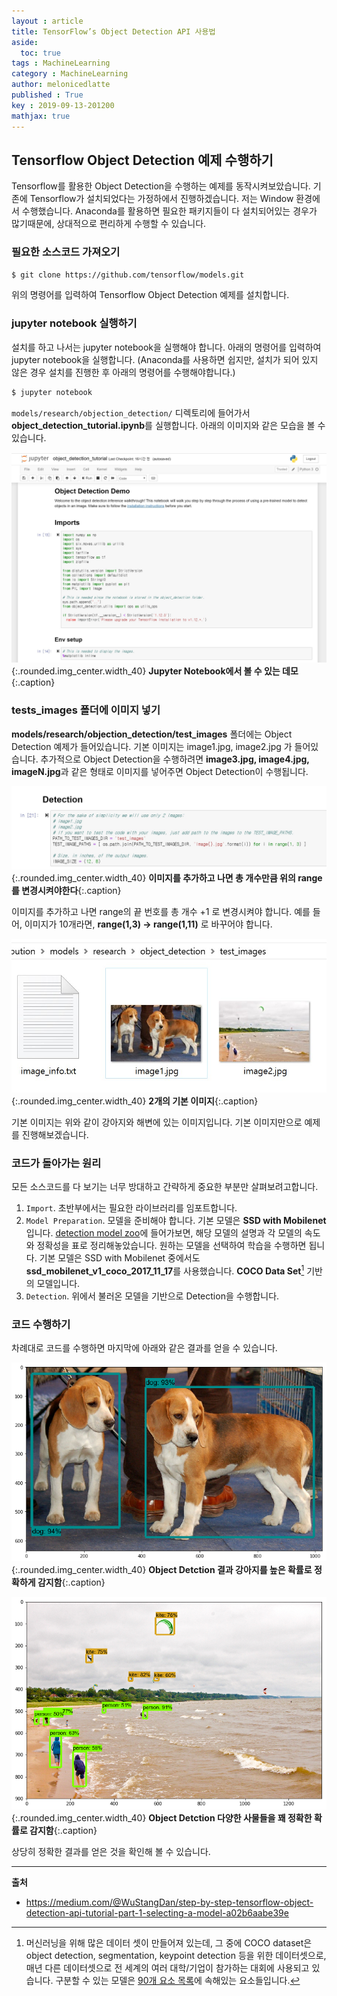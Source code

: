 ```yaml
---
layout : article
title: TensorFlow’s Object Detection API 사용법
aside:
  toc: true
tags : MachineLearning
category : MachineLearning
author: melonicedlatte
published : True
key : 2019-09-13-201200
mathjax: true
---
```


## Tensorflow Object Detection 예제 수행하기

Tensorflow를 활용한 Object Detection을 수행하는 예제를 동작시켜보았습니다. 기존에 Tensorflow가 설치되었다는 가정하에서 진행하겠습니다. 저는 Window 환경에서 수행했습니다. Anaconda를 활용하면 필요한 패키지들이 다 설치되어있는 경우가 많기때문에, 상대적으로 편리하게 수행할 수 있습니다. 

### 필요한 소스코드 가져오기

~~~ bash
$ git clone https://github.com/tensorflow/models.git 
~~~

위의 명령어를 입력하여 Tensorflow Object Detection 예제를 설치합니다. 

### jupyter notebook 실행하기

설치를 하고 나서는 jupyter notebook을 실행해야 합니다. 아래의 명령어를 입력하여 jupyter notebook을 실행합니다. (Anaconda를 사용하면 쉽지만, 설치가 되어 있지 않은 경우 설치를 진행한 후 아래의 명령어를 수행해야합니다.)

~~~ bash
$ jupyter notebook
~~~

 `models/research/objection_detection/` 디렉토리에 들어가서 **object_detection_tutorial.ipynb**를 실행합니다. 아래의 이미지와 같은 모습을 볼 수 있습니다.

![image](/assets/images/201909/object_detection_tutorial.jpg){:.rounded.img_center.width_40}
**Jupyter Notebook에서 볼 수 있는 데모**{:.caption}

### tests_images 폴더에 이미지 넣기
**models/research/objection_detection/test_images** 폴더에는 Object Detection 예제가 들어있습니다. 기본 이미지는 image1.jpg, image2.jpg 가 들어있습니다. 추가적으로 Object Detection을 수행하려면 **image3.jpg, image4.jpg, imageN.jpg**과 같은 형태로 이미지를 넣어주면 Object Detection이 수행됩니다. 

![image](/assets/images/201909/object_detection_tutorial2.jpg){:.rounded.img_center.width_40}
**이미지를 추가하고 나면 총 개수만큼 위의 range를 변경시켜야한다**{:.caption}

이미지를 추가하고 나면 range의 끝 번호를 총 개수 +1 로 변경시켜야 합니다. 예를 들어, 이미지가 10개라면, **range(1,3) -> range(1,11)** 로 바꾸어야 합니다.

![image](/assets/images/201909/default_test_images.jpg){:.rounded.img_center.width_40}
**2개의 기본 이미지**{:.caption}

기본 이미지는 위와 같이 강아지와 해변에 있는 이미지입니다. 기본 이미지만으로 예제를 진행해보겠습니다. 

### 코드가 돌아가는 원리

모든 소스코드를 다 보기는 너무 방대하고 간략하게 중요한 부분만 살펴보려고합니다. 

1. `Import`. 초반부에서는 필요한 라이브러리를 임포트합니다. 
2. `Model Preparation`. 모델을 준비해야 합니다. 기본 모델은 **SSD with Mobilenet**입니다. [detection model zoo](https://github.com/tensorflow/models/blob/master/research/object_detection/g3doc/detection_model_zoo.md)에 들어가보면, 해당 모델의 설명과 각 모델의 속도와 정확성을 표로 정리해놓았습니다. 원하는 모델을 선택하여 학습을 수행하면 됩니다. 기본 모델은 SSD with Mobilenet 중에서도 **ssd_mobilenet_v1_coco_2017_11_17**를 사용했습니다. **COCO Data Set**[^1] 기반의 모델입니다. 
3. `Detection`. 위에서 불러온 모델을 기반으로 Detection을 수행합니다. 

### 코드 수행하기

차례대로 코드를 수행하면 마지막에 아래와 같은 결과를 얻을 수 있습니다. 

![image](/assets/images/201909/tensorflow_detection.png){:.rounded.img_center.width_40}
**Object Detction 결과 강아지를 높은 확률로 정확하게 감지함**{:.caption}


![image](/assets/images/201909/tensorflow_detection2.png){:.rounded.img_center.width_40}
**Object Detction 다양한 사물들을 꽤 정확한 확률로 감지함**{:.caption}

상당히 정확한 결과를 얻은 것을 확인해 볼 수 있습니다. 

---

**출처**

- https://medium.com/@WuStangDan/step-by-step-tensorflow-object-detection-api-tutorial-part-1-selecting-a-model-a02b6aabe39e

[^1]: 머신러닝을 위해 많은 데이터 셋이 만들어져 있는데, 그 중에 COCO dataset은 object detection, segmentation, keypoint detection 등을 위한 데이터셋으로, 매년 다른 데이터셋으로 전 세계의 여러 대학/기업이 참가하는 대회에 사용되고 있습니다. 구분할 수 있는 모델은 [90개 요소 목록](https://stackoverflow.com/questions/42480371/i-want-to-know-if-there-is-the-clothing-object-class-in-the-ms-coco-dataset)에 속해있는 요소들입니다.